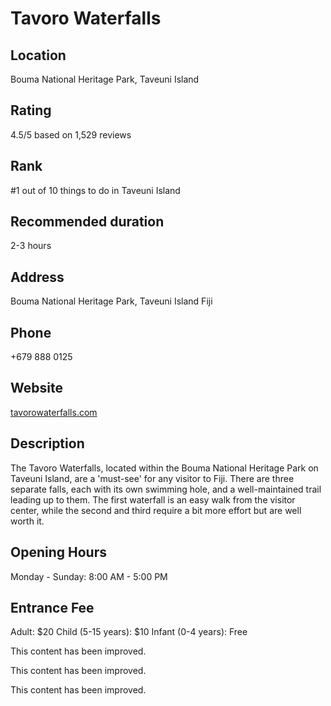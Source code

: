 
# Tavoro Waterfalls

## Location

Bouma National Heritage Park, Taveuni Island

## Rating

4.5/5 based on 1,529 reviews

## Rank

#1 out of 10 things to do in Taveuni Island

## Recommended duration

2-3 hours

## Address

Bouma National Heritage Park, Taveuni Island Fiji

## Phone

+679 888 0125

## Website

[tavorowaterfalls.com](http://www.tavorowaterfalls.com)

## Description

The Tavoro Waterfalls, located within the Bouma National Heritage Park on Taveuni Island, are a 'must-see' for any visitor to Fiji. There are three separate falls, each with its own swimming hole, and a well-maintained trail leading up to them. The first waterfall is an easy walk from the visitor center, while the second and third require a bit more effort but are well worth it.

## Opening Hours

Monday - Sunday: 8:00 AM - 5:00 PM

## Entrance Fee

Adult: $20
Child (5-15 years): $10
Infant (0-4 years): Free


This content has been improved.

This content has been improved.

This content has been improved.